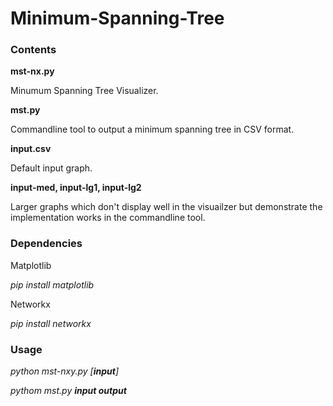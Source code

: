 # Minimum-Spanning-Tree
### Contents

**mst-nx.py**

Minumum Spanning Tree Visualizer.

**mst.py**

Commandline tool to output a minimum spanning tree in CSV format.

**input.csv**

Default input graph.

**input-med, input-lg1, input-lg2**


Larger graphs which don't display well in the visuailzer but demonstrate the implementation works in the commandline tool.

### Dependencies 

Matplotlib

*pip install matplotlib*

Networkx

*pip install networkx*

### Usage

*python mst-nxy.py [**input**]*

*pythom mst.py* ***input output***
